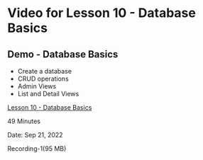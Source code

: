 # Video for Lesson 10 - Database Basics
 

## Demo - Database Basics

* Create a database
* CRUD operations
* Admin Views
* List and Detail Views


[Lesson 10 - Database Basics](https://unco.zoom.us/rec/share/cjKz-rFb0BU8Iwd5ibbjihNRlO3t_KGdGHU8_1jWcgs-tAcvbUh-gTsDg2_RcEuE.-R_y8ed4UVNpfbWz)

49 Minutes

Date: Sep 21, 2022 

Recording-1(95 MB)

